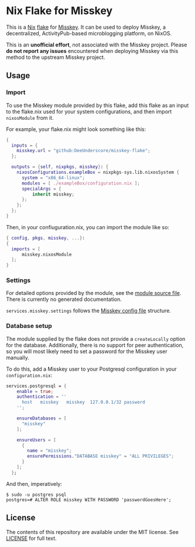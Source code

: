 # Nix Flake for Misskey

This is a [Nix](https://nixos.org/) [flake](https://nixos.wiki/wiki/Flakes) for [Misskey](https://join.misskey.page/en-US/). It can be used to deploy Misskey, a decentralized, ActivityPub-based microblogging platform, on NixOS. 

This is an **unofficial effort**, not associated with the Misskey project. Please **do not report any issues** encountered when deploying Misskey via this method to the upstream Misskey project. 

## Usage

### Import
To use the Misskey module provided by this flake, add this flake as an input to the flake.nix used for your system configurations, and then import `nixosModule` from it. 

For example, your flake.nix might look something like this:

```nix
{
  inputs = {
    misskey.url = "github:DeeUnderscore/misskey-flake";
  };

  outputs = {self, nixpkgs, misskey}: {
    nixosConfigurations.exampleBox = nixpkgs-sys.lib.nixosSystem {
      system = "x86_64-linux";
      modules = [ ./exampleBox/configuration.nix ];
      specialArgs = { 
          inherit misskey;
      };
    };
  };
}
```

Then, in your confiuguration.nix, you can import the module like so:

```nix
{ config, pkgs, misskey, ...}:
{
  imports = [
      misskey.nixosModule
  ];
}
```

### Settings 
For detailed options provided by the module, see the [module source file](./module/misskey.nix). There is currently no generated documentation.  

`services.misskey.settings` follows the [Misskey config file](https://github.com/misskey-dev/misskey/blob/develop/.config/example.yml) structure. 

### Database setup
The module supplied by the flake does not provide a `createLocally` option for the database. Additionally, there is no support for peer authentication, so you will most likely need to set a password for the Misskey user manually. 

To do this, add a Misskey user to your Postgresql configuration in your `configuration.nix`:

```nix
services.postgresql = {
    enable = true;
    authentication = ''
      host   misskey   misskey  127.0.0.1/32 password
    '';

    ensureDatabases = [
      "misskey"
    ];

    ensureUsers = [
      {
        name = "misskey";
        ensurePermissions."DATABASE misskey" = "ALL PRIVILEGES";
      }
    ];
  };
```

And then, imperatively:

```shellsession
$ sudo -u postgres psql 
postgres=# ALTER ROLE misskey WITH PASSWORD 'passwordGoesHere';
```


## License
The contents of this repository are available under the MIT license. See [LICENSE](./LICENSE) for full text.